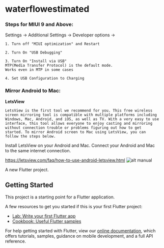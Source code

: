 # waterflowestimated

### Steps for MIUI 9 and Above:

Settings -> Additional Settings -> Developer options ->

    1. Turn off "MIUI optimization" and Restart

    2. Turn On "USB Debugging"

    3. Turn On "Install via USB"
    MTP(Media Transfer Protocol) is the default mode.
    Works even in MTP in some cases

    4. Set USB Configuration to Charging

###  Mirror Android to Mac:

<b>LetsView</b>

    LetsView is the first tool we recommend for you. This free wireless screen mirroring tool is compatible with multiple platforms including Windows, Mac, Android, and iOS, as well as TV. With a very easy to use interface, this tool allows everyone to enjoy casting and mirroring without connection trouble or problems figuring out how to get started. To mirror Android screen to Mac using LetsView, you can follow the steps below.

Install LetsView on your Android and Mac. Connect your Android and Mac to the same internet connection.

https://letsview.com/faq/how-to-use-android-letsview.html
![alt manual](https://webusupload.apowersoft.info/letsview/wp-content/uploads/2019/10/featured-image.jpg.webp)





A new Flutter project.

## Getting Started

This project is a starting point for a Flutter application.

A few resources to get you started if this is your first Flutter project:

- [Lab: Write your first Flutter app](https://flutter.dev/docs/get-started/codelab)
- [Cookbook: Useful Flutter samples](https://flutter.dev/docs/cookbook)

For help getting started with Flutter, view our
[online documentation](https://flutter.dev/docs), which offers tutorials,
samples, guidance on mobile development, and a full API reference.
